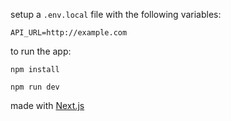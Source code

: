 setup a `.env.local` file with the following variables:

```
API_URL=http://example.com
```

to run the app:

```
npm install

npm run dev
```

made with [Next.js](https://nextjs.org/)
